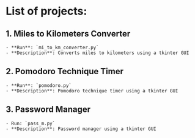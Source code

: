 # List of projects:

## 1. Miles to Kilometers Converter
    - **Run**: `mi_to_km_converter.py`
    - **Description**: Converts miles to kilometers using a tkinter GUI

## 2. Pomodoro Technique Timer
    - **Run**: `pomodoro.py`
    - **Description**: Pomodoro technique timer using a tkinter GUI

## 3. Password Manager
    - Run: `pass_m.py`
    - **Description**: Password manager using a tkinter GUI